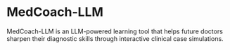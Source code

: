 # MedCoach-LLM
MedCoach-LLM is an LLM-powered learning tool that helps future doctors sharpen their diagnostic skills through interactive clinical case simulations.
